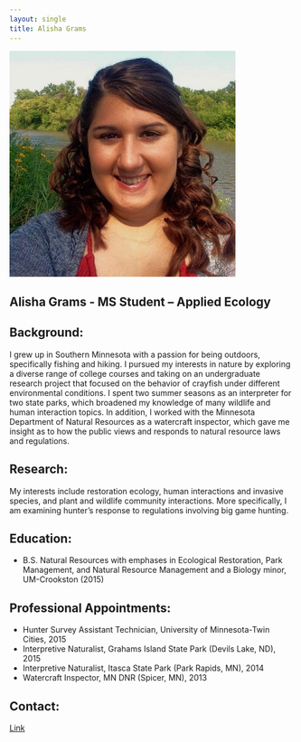 ```yaml
---
layout: single
title: Alisha Grams
--- 
```


![center](/assets/images/agrams.jpg)



## Alisha Grams - MS Student – Applied Ecology 

## Background:
I grew up in Southern Minnesota with a passion for being outdoors, specifically fishing and hiking. I pursued my interests in nature by exploring a diverse range of college courses and taking on an undergraduate research project that focused on the behavior of crayfish under different environmental conditions. I spent two summer seasons as an interpreter for two state parks, 
which broadened my knowledge of many wildlife and human interaction topics. In addition, I worked with the Minnesota 
Department of Natural Resources as a watercraft inspector, which gave me insight as to how the public views and responds 
to natural resource laws and regulations. 

## Research:
My interests include restoration ecology, human interactions and invasive species, and plant and wildlife community interactions. 
More specifically, I am examining hunter’s response to regulations involving big game hunting.  

## Education: 
* B.S. Natural Resources with emphases in Ecological Restoration, Park Management, and Natural Resource Management and a Biology minor, UM-Crookston (2015)
 

## Professional Appointments: 
*	Hunter Survey Assistant Technician, University of Minnesota-Twin Cities, 2015
*	Interpretive Naturalist, Grahams Island State Park (Devils Lake, ND), 2015
*	Interpretive Naturalist, Itasca State Park (Park Rapids, MN), 2014
*	Watercraft Inspector, MN DNR (Spicer, MN), 2013


## Contact: 
[Link](http://snr.unl.edu/aboutus/who/people/graduatestudent-member.asp?pid=2294)
